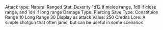 Attack type: Natural
Ranged
Stat: Dexerity
1d12 if melee range, 1d8 if close range, and 1d4 if long range
Damage Type: Piercing
Save Type: Constituion
Range 10
Long Range 30
Display as attack
Value: 250 Credits
Lore: A simple shotgun that often jams, but can be useful in some scenarios